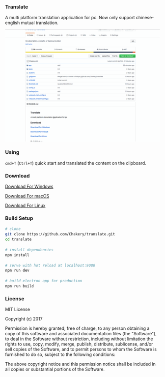 ### Translate

A multi platform translation application for pc. Now only support chinese-english mutual translation.

![translate](https://github.com/Chakery/translate/blob/master/Screenshots.gif)

### Using
`cmd+T` (`Ctrl+T`) quick start and translated the content on the clipboard.

### Download

[Download For Windows]()

[Download For macOS](https://github.com/Chakery/translate/releases/download/v0.0.1-beta.2/Translate.app.zip)

[Download For Linux]()

### Build Setup

``` bash
# clone
git clone https://github.com/Chakery/translate.git
cd translate

# install dependencies
npm install

# serve with hot reload at localhost:9080
npm run dev

# build electron app for production
npm run build

```


### License
MIT License

Copyright (c) 2017 

Permission is hereby granted, free of charge, to any person obtaining a copy
of this software and associated documentation files (the "Software"), to deal
in the Software without restriction, including without limitation the rights
to use, copy, modify, merge, publish, distribute, sublicense, and/or sell
copies of the Software, and to permit persons to whom the Software is
furnished to do so, subject to the following conditions:

The above copyright notice and this permission notice shall be included in all
copies or substantial portions of the Software.
